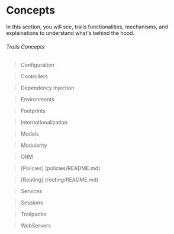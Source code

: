 # Concepts
In this section, you will see, trails functionalities, mechanisms, and explainations to understand what's behind the hood.

###### Trails Concepts


> Configuration

> Controllers

> Dependency Injection

> Environments

> Footprints

> Internationalization

> Models

> Modularity

> ORM

> [Policies] (policies/README.md)

> [Routing] (routing/README.md)

> Services

> Sessions

> Trailpacks

> WebServers
